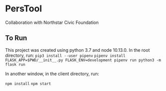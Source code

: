 # PersTool

Collaboration with Northstar Civic Foundation

## To Run

This project was created using python 3.7 and node 10.13.0. In the root directory, run:
`pip3 install --user pipenv`
`pipenv install`
`FLASK_APP=$PWD/__init__.py FLASK_ENV=development pipenv run python3 -m flask run`

In another window, in the client directory, run:

`npm install`
`npm start`